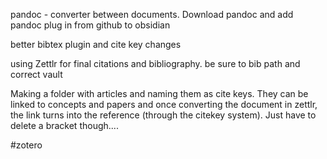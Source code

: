 pandoc - converter between documents. Download pandoc and add pandoc plug in from github to obsidian

better bibtex plugin and cite key changes

using Zettlr for final citations and bibliography. be sure to bib path and correct vault


Making a folder with articles and naming them as cite keys. They can be linked to concepts and papers and once converting the document in zettlr, the link turns into the reference (through the citekey system). Just have to delete a bracket though....









#zotero